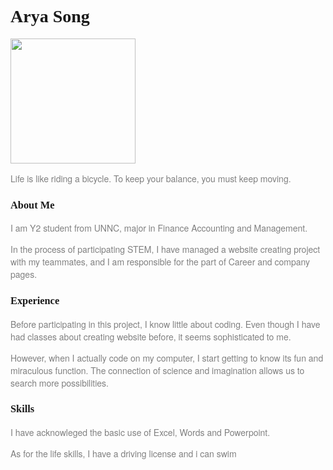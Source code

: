 <!DOCTYPE html>

<html lang="en">
<head>
  <title>Bootstrap Example</title>
  <meta charset="utf-8">
  <meta name="viewport" content="width=device-width, initial-scale=1">
  <link rel="stylesheet" href="https://maxcdn.bootstrapcdn.com/bootstrap/4.5.2/css/bootstrap.min.css">
  <script src="https://ajax.googleapis.com/ajax/libs/jquery/3.5.1/jquery.min.js"></script>
  <script src="https://cdnjs.cloudflare.com/ajax/libs/popper.js/1.16.0/umd/popper.min.js"></script>
  <script src="https://maxcdn.bootstrapcdn.com/bootstrap/4.5.2/js/bootstrap.min.js"></script>
  

  <style>
    h1,h3 { font-family: Engravers MT;}
    p { font-family: Helvetica Neue;
    color: rgb(128,128,128)
  </style>
</head>

<body>

<div class="jumbotron text-center">
  <h1>Arya Song</h1>
  <img 
src=http://chuantu.xyz/t6/740/1597569841x-1224481926.jpg width="200" height="200">
  <p>Life is like riding a bicycle. To keep your balance, you must keep moving.</p> 
</div>



<div class="container">
  <div class="row">
    <div class="col-sm-4">
      <h3 id="header">About Me</h3>
      <p>I am Y2 student from UNNC, major in Finance Accounting and Management. </p>
      <p>In the process of participating STEM, I have managed a website creating project with my teammates, and I am responsible for the part of Career and company pages.</p>
    </div>
    <div class="col-sm-4">
      <h3>Experience</h3>
      <p>Before participating in this project, I know little about coding. Even though I have had classes about creating website before, it seems sophisticated to me.</p>
      <p>However, when I actually code on my computer, I start getting to know its fun and miraculous function. The connection of science and imagination allows us to search more possibilities.</p>
    </div>
    <div class="col-sm-4">
      <h3>Skills</h3>        
      <p>I have acknowleged the basic use of Excel, Words and Powerpoint.</p>
        <p> As for the life skills, I have a driving license and i can swim</p>
    </div>
  </div>
</div>

</body>
</html>

